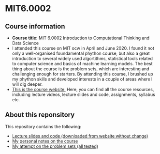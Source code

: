 # MIT6.0002
## Course information
* **Course title:** MIT 6.0002 Introduction to Computational Thinking and Data Science
* I attended this course on MIT ocw in April and June 2020. I found it not only a well-organised foundamental phython course, but also a great introduction to several widely used algortithms, statistical tools related to computer science and basics of machine learning models. The best thing about the course is the problem sets, which are interesting and challenging enough for starters. By attending this course, I brushed up my phython skills and developed interests in a couple of areas where I will dig deeper.
* [This is the course website.](https://ocw.mit.edu/courses/electrical-engineering-and-computer-science/6-0002-introduction-to-computational-thinking-and-data-science-fall-2016/) Here, you can find all the course resources, including lecture videos, lecture slides and code, assignments, syllabus etc.
## About this reponsitory
This repository contains the following:
* [Lecture slides and code (downloaded from website without change)](https://github.com/vaccineaftsex/MIT6.0002/tree/master/Lecture%20resources)
* [My personal notes on the course](https://github.com/vaccineaftsex/MIT6.0002/tree/master/My%20notes)
* [My attempt on the problem sets (all tested)](https://github.com/vaccineaftsex/MIT6.0002/tree/master/Assignments)
